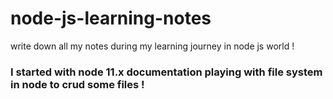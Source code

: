 # node-js-learning-notes
write down all my notes during my learning journey in node js world !

### I started with node 11.x documentation playing with file system in node to crud some files !
